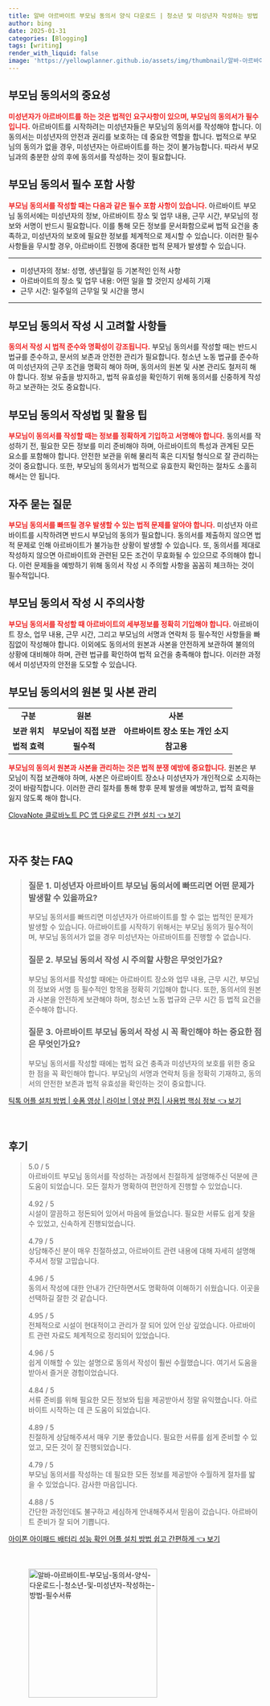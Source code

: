 ```yaml
---
title: 알바 아르바이트 부모님 동의서 양식 다운로드 | 청소년 및 미성년자 작성하는 방법 필수서류
author: bing
date: 2025-01-31
categories: [Blogging]
tags: [writing]
render_with_liquid: false
image: 'https://yellowplanner.github.io/assets/img/thumbnail/알바-아르바이트-부모님-동의서-양식-다운로드-|-청소년-및-미성년자-작성하는-방법-필수서류.webp'
---
```



<h2 id='부모님 동의서의 중요성'>부모님 동의서의 중요성</h2>

<p><b><span style="color: #ee2323;">미성년자가 아르바이트를 하는 것은 법적인 요구사항이 있으며, 부모님의 동의서가 필수입니다.</span></b> 아르바이트를 시작하려는 미성년자들은 부모님의 동의서를 작성해야 합니다. 이 동의서는 미성년자의 안전과 권리를 보호하는 데 중요한 역할을 합니다. 법적으로 부모님의 동의가 없을 경우, 미성년자는 아르바이트를 하는 것이 불가능합니다. 따라서 부모님과의 충분한 상의 후에 동의서를 작성하는 것이 필요합니다.</p>

<h2 id='부모님 동의서 필수 포함 사항'>부모님 동의서 필수 포함 사항</h2>

<p><b><span style="color: #ee2323;">부모님 동의서를 작성할 때는 다음과 같은 필수 포함 사항이 있습니다.</span></b> 아르바이트 부모님 동의서에는 미성년자의 정보, 아르바이트 장소 및 업무 내용, 근무 시간, 부모님의 정보와 서명이 반드시 필요합니다. 이를 통해 모든 정보를 문서화함으로써 법적 요건을 충족하고, 미성년자의 보호에 필요한 정보를 체계적으로 제시할 수 있습니다. 이러한 필수 사항들을 무시할 경우, 아르바이트 진행에 중대한 법적 문제가 발생할 수 있습니다.</p>

<hr />

<ul>
    <li>미성년자의 정보: 성명, 생년월일 등 기본적인 인적 사항</li>
    <li>아르바이트의 장소 및 업무 내용: 어떤 일을 할 것인지 상세히 기재</li>
    <li>근무 시간: 일주일의 근무일 및 시간을 명시</li>
</ul>

<hr />

<h2 id='부모님 동의서 작성 시 고려할 사항들'>부모님 동의서 작성 시 고려할 사항들</h2>

<p><b><span style="color: #ee2323;">동의서 작성 시 법적 준수와 명확성이 강조됩니다.</span></b> 부모님 동의서를 작성할 때는 반드시 법규를 준수하고, 문서의 보존과 안전한 관리가 필요합니다. 청소년 노동 법규를 준수하여 미성년자의 근무 조건을 명확히 해야 하며, 동의서의 원본 및 사본 관리도 철저히 해야 합니다. 정보 유출을 방지하고, 법적 유효성을 확인하기 위해 동의서를 신중하게 작성하고 보관하는 것도 중요합니다.</p>

<h2 id='부모님 동의서 작성법 및 활용 팁'>부모님 동의서 작성법 및 활용 팁</h2>

<p><b><span style="color: #ee2323;">부모님이 동의서를 작성할 때는 정보를 정확하게 기입하고 서명해야 합니다.</span></b> 동의서를 작성하기 전, 필요한 모든 정보를 미리 준비해야 하며, 아르바이트의 특성과 관계된 모든 요소를 포함해야 합니다. 안전한 보관을 위해 물리적 혹은 디지털 형식으로 잘 관리하는 것이 중요합니다. 또한, 부모님의 동의서가 법적으로 유효한지 확인하는 절차도 소홀히 해서는 안 됩니다.</p>

<h2 id='자주 묻는 질문'>자주 묻는 질문</h2>

<p><b><span style="color: #ee2323;">부모님 동의서를 빠뜨릴 경우 발생할 수 있는 법적 문제를 알아야 합니다.</span></b> 미성년자 아르바이트를 시작하려면 반드시 부모님의 동의가 필요합니다. 동의서를 제출하지 않으면 법적 문제로 인해 아르바이트가 불가능한 상황이 발생할 수 있습니다. 또, 동의서를 제대로 작성하지 않으면 아르바이트와 관련된 모든 조건이 무효화될 수 있으므로 주의해야 합니다. 이런 문제들을 예방하기 위해 동의서 작성 시 주의할 사항을 꼼꼼히 체크하는 것이 필수적입니다.</p>

<h2 id='부모님 동의서 작성 시 주의사항'>부모님 동의서 작성 시 주의사항</h2>

<p><b><span style="color: #ee2323;">부모님 동의서를 작성할 때 아르바이트의 세부정보를 정확히 기입해야 합니다.</span></b> 아르바이트 장소, 업무 내용, 근무 시간, 그리고 부모님의 서명과 연락처 등 필수적인 사항들을 빠짐없이 작성해야 합니다. 이외에도 동의서의 원본과 사본을 안전하게 보관하여 불의의 상황에 대비해야 하며, 관련 법규를 확인하여 법적 요건을 충족해야 합니다. 이러한 과정에서 미성년자의 안전을 도모할 수 있습니다.</p>

<h2 id='부모님 동의서의 원본 및 사본 관리'>부모님 동의서의 원본 및 사본 관리</h2>

<table>
    <tr>
        <td style="text-align: center; height: 17px;"><b>구분</b></td>
        <td style="text-align: center; height: 17px;"><b>원본</b></td>
        <td style="text-align: center; height: 17px;"><b>사본</b></td>
    </tr>
    <tr>
        <td style="text-align: center; height: 17px;"><b>보관 위치</b></td>
        <td style="text-align: center; height: 17px;"><b>부모님이 직접 보관</b></td>
        <td style="text-align: center; height: 17px;"><b>아르바이트 장소 또는 개인 소지</b></td>
    </tr>
    <tr>
        <td style="text-align: center; height: 17px;"><b>법적 효력</b></td>
        <td style="text-align: center; height: 17px;"><b>필수적</b></td>
        <td style="text-align: center; height: 17px;"><b>참고용</b></td>
    </tr>
</table>

<p><b><span style="color: #ee2323;">부모님의 동의서 원본과 사본을 관리하는 것은 법적 분쟁 예방에 중요합니다.</span></b> 원본은 부모님이 직접 보관해야 하며, 사본은 아르바이트 장소나 미성년자가 개인적으로 소지하는 것이 바람직합니다. 이러한 관리 절차를 통해 향후 문제 발생을 예방하고, 법적 효력을 잃지 않도록 해야 합니다.</p>


<p><a class="click-button" title="ClovaNote 클로바노트 PC 앱 다운로드 간편 설치" href="https://yellowplanner.github.io/posts/ClovaNote-%ED%81%B4%EB%A1%9C%EB%B0%94%EB%85%B8%ED%8A%B8-PC-%EC%95%B1-%EB%8B%A4%EC%9A%B4%EB%A1%9C%EB%93%9C-%EA%B0%84%ED%8E%B8-%EC%84%A4%EC%B9%98/" rel="dofollow">ClovaNote 클로바노트 PC 앱 다운로드 간편 설치 👈 보기</a></p><br>
<h2 id='자주_찾는_FAQ'>자주 찾는 FAQ</h2>
<div itemscope="" itemtype="https://schema.org/FAQPage"> 
<blockquote> 
<div itemscope="" itemprop="mainEntity" itemtype="https://schema.org/Question"> 
<h3 itemprop="name">질문 1. 미성년자 아르바이트 부모님 동의서에 빠뜨리면 어떤 문제가 발생할 수 있을까요?</h3> 
<div itemscope="" itemprop="acceptedAnswer" itemtype="https://schema.org/Answer"> 
<span itemprop="text"> 
<p>부모님 동의서를 빠뜨리면 미성년자가 아르바이트를 할 수 없는 법적인 문제가 발생할 수 있습니다. 아르바이트를 시작하기 위해서는 부모님 동의가 필수적이며, 부모님 동의서가 없을 경우 미성년자는 아르바이트를 진행할 수 없습니다.</p> 
</span> 
</div> 
</div> 
<div itemscope="" itemprop="mainEntity" itemtype="https://schema.org/Question"> 
<h3 itemprop="name">질문 2. 부모님 동의서 작성 시 주의할 사항은 무엇인가요?</h3> 
<div itemscope="" itemprop="acceptedAnswer" itemtype="https://schema.org/Answer"> 
<span itemprop="text"> 
<p>부모님 동의서를 작성할 때에는 아르바이트 장소와 업무 내용, 근무 시간, 부모님의 정보와 서명 등 필수적인 항목을 정확히 기입해야 합니다. 또한, 동의서의 원본과 사본을 안전하게 보관해야 하며, 청소년 노동 법규와 근무 시간 등 법적 요건을 준수해야 합니다.</p> 
</span> 
</div> 
</div> 
<div itemscope="" itemprop="mainEntity" itemtype="https://schema.org/Question"> 
<h3 itemprop="name">질문 3. 아르바이트 부모님 동의서 작성 시 꼭 확인해야 하는 중요한 점은 무엇인가요?</h3> 
<div itemscope="" itemprop="acceptedAnswer" itemtype="https://schema.org/Answer"> 
<span itemprop="text"> 
<p>부모님 동의서를 작성할 때에는 법적 요건 충족과 미성년자의 보호를 위한 중요한 점을 꼭 확인해야 합니다. 부모님의 서명과 연락처 등을 정확히 기재하고, 동의서의 안전한 보존과 법적 유효성을 확인하는 것이 중요합니다.</p> 
</span> 
</div> 
</div> 
</blockquote> 
</div>
<p><a class="click-button" title="틱톡 어플 설치 방법 | 숏폼 영상 | 라이브 | 영상 편집 | 사용법 핵심 정보" href="https://yellowplanner.github.io/posts/%ED%8B%B1%ED%86%A1-%EC%96%B4%ED%94%8C-%EC%84%A4%EC%B9%98-%EB%B0%A9%EB%B2%95-%EC%88%8F%ED%8F%BC-%EC%98%81%EC%83%81-%EB%9D%BC%EC%9D%B4%EB%B8%8C-%EC%98%81%EC%83%81-%ED%8E%B8%EC%A7%91-%EC%82%AC%EC%9A%A9%EB%B2%95-%ED%95%B5%EC%8B%AC-%EC%A0%95%EB%B3%B4/" rel="dofollow">틱톡 어플 설치 방법 | 숏폼 영상 | 라이브 | 영상 편집 | 사용법 핵심 정보 👈 보기</a></p><br>
<h2 id='후기'>후기</h2>
<div itemscope itemtype="https://schema.org/Product">
  <blockquote>
  <div itemprop="review" itemscope itemtype="https://schema.org/Review">
      <div itemprop="reviewRating" itemscope itemtype="https://schema.org/Rating"> <span itemprop="ratingValue">5.0</span> / <span itemprop="bestRating">5</span> </div>
      <span itemprop="reviewBody">아르바이트 부모님 동의서를 작성하는 과정에서 친절하게 설명해주신 덕분에 큰 도움이 되었습니다. 모든 절차가 명확하여 편안하게 진행할 수 있었습니다.</span>
  </div>
  <br>
  <div itemprop="review" itemscope itemtype="https://schema.org/Review">
      <div itemprop="reviewRating" itemscope itemtype="https://schema.org/Rating"> <span itemprop="ratingValue">4.92</span> / <span itemprop="bestRating">5</span> </div>
      <span itemprop="reviewBody">시설이 깔끔하고 정돈되어 있어서 마음에 들었습니다. 필요한 서류도 쉽게 찾을 수 있었고, 신속하게 진행되었습니다.</span>
  </div>
  <br>
  <div itemprop="review" itemscope itemtype="https://schema.org/Review">
      <div itemprop="reviewRating" itemscope itemtype="https://schema.org/Rating"> <span itemprop="ratingValue">4.79</span> / <span itemprop="bestRating">5</span> </div>
      <span itemprop="reviewBody">상담해주신 분이 매우 친절하셨고, 아르바이트 관련 내용에 대해 자세히 설명해주셔서 정말 고맙습니다.</span>
  </div>
  <br>
  <div itemprop="review" itemscope itemtype="https://schema.org/Review">
      <div itemprop="reviewRating" itemscope itemtype="https://schema.org/Rating"> <span itemprop="ratingValue">4.96</span> / <span itemprop="bestRating">5</span> </div>
      <span itemprop="reviewBody">동의서 작성에 대한 안내가 간단하면서도 명확하여 이해하기 쉬웠습니다. 이곳을 선택하길 잘한 것 같습니다.</span>
  </div>
  <br>
  <div itemprop="review" itemscope itemtype="https://schema.org/Review">
      <div itemprop="reviewRating" itemscope itemtype="https://schema.org/Rating"> <span itemprop="ratingValue">4.95</span> / <span itemprop="bestRating">5</span> </div>
      <span itemprop="reviewBody">전체적으로 시설이 현대적이고 관리가 잘 되어 있어 인상 깊었습니다. 아르바이트 관련 자료도 체계적으로 정리되어 있었습니다.</span>
  </div>
  <br>
  <div itemprop="review" itemscope itemtype="https://schema.org/Review">
      <div itemprop="reviewRating" itemscope itemtype="https://schema.org/Rating"> <span itemprop="ratingValue">4.96</span> / <span itemprop="bestRating">5</span> </div>
      <span itemprop="reviewBody">쉽게 이해할 수 있는 설명으로 동의서 작성이 훨씬 수월했습니다. 여기서 도움을 받아서 즐거운 경험이었습니다.</span>
  </div>
  <br>
  <div itemprop="review" itemscope itemtype="https://schema.org/Review">
      <div itemprop="reviewRating" itemscope itemtype="https://schema.org/Rating"> <span itemprop="ratingValue">4.84</span> / <span itemprop="bestRating">5</span> </div>
      <span itemprop="reviewBody">서류 준비를 위해 필요한 모든 정보와 팁을 제공받아서 정말 유익했습니다. 아르바이트 시작하는 데 큰 도움이 되었습니다.</span>
  </div>
  <br>
  <div itemprop="review" itemscope itemtype="https://schema.org/Review">
      <div itemprop="reviewRating" itemscope itemtype="https://schema.org/Rating"> <span itemprop="ratingValue">4.89</span> / <span itemprop="bestRating">5</span> </div>
      <span itemprop="reviewBody">친절하게 상담해주셔서 매우 기분 좋았습니다. 필요한 서류를 쉽게 준비할 수 있었고, 모든 것이 잘 진행되었습니다.</span>
  </div>
  <br>
  <div itemprop="review" itemscope itemtype="https://schema.org/Review">
      <div itemprop="reviewRating" itemscope itemtype="https://schema.org/Rating"> <span itemprop="ratingValue">4.79</span> / <span itemprop="bestRating">5</span> </div>
      <span itemprop="reviewBody">부모님 동의서를 작성하는 데 필요한 모든 정보를 제공받아 수월하게 절차를 밟을 수 있었습니다. 감사한 마음입니다.</span>
  </div>
  <br>
  <div itemprop="review" itemscope itemtype="https://schema.org/Review">
      <div itemprop="reviewRating" itemscope itemtype="https://schema.org/Rating"> <span itemprop="ratingValue">4.88</span> / <span itemprop="bestRating">5</span> </div>
      <span itemprop="reviewBody">간단한 과정인데도 불구하고 세심하게 안내해주셔서 믿음이 갔습니다. 아르바이트 준비가 잘 되어 기쁩니다.</span>
  </div>
  </blockquote>
</div>
<p><a class="click-button" title="아이폰 아이패드 배터리 성능 확인 어플 설치 방법 쉽고 간편하게" href="https://yellowplanner.github.io/posts/%EC%95%84%EC%9D%B4%ED%8F%B0-%EC%95%84%EC%9D%B4%ED%8C%A8%EB%93%9C-%EB%B0%B0%ED%84%B0%EB%A6%AC-%EC%84%B1%EB%8A%A5-%ED%99%95%EC%9D%B8-%EC%96%B4%ED%94%8C-%EC%84%A4%EC%B9%98-%EB%B0%A9%EB%B2%95-%EC%89%BD%EA%B3%A0-%EA%B0%84%ED%8E%B8%ED%95%98%EA%B2%8C/" rel="dofollow">아이폰 아이패드 배터리 성능 확인 어플 설치 방법 쉽고 간편하게 👈 보기</a></p><br>
<figure class="image"><img src="https://yellowplanner.github.io/assets/img/thumbnail/알바-아르바이트-부모님-동의서-양식-다운로드-|-청소년-및-미성년자-작성하는-방법-필수서류.webp" alt="알바-아르바이트-부모님-동의서-양식-다운로드-|-청소년-및-미성년자-작성하는-방법-필수서류" width="256" height="256"></figure>